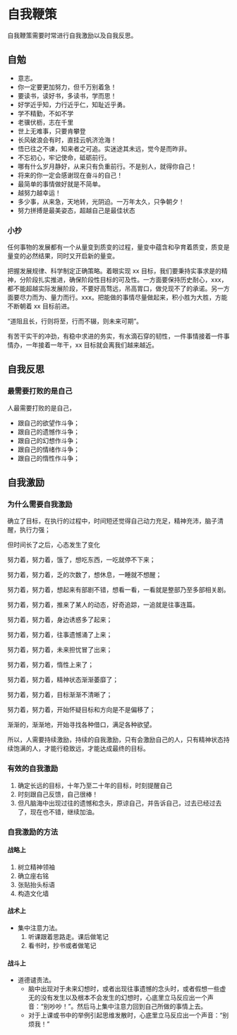 # 自我鞭策
自我鞭策需要时常进行自我激励以及自我反思。

## 自勉
+ 意志。
+ 你一定要更加努力，但千万别着急！
+ 要读书，读好书，多读书，学而思！
+ 好学近乎知，力行近乎仁，知耻近乎勇。
+ 学不精勤，不如不学
+ 老骥伏枥，志在千里
+ 世上无难事，只要肯攀登
+ 长风破浪会有时，直挂云帆济沧海！
+ 悟已往之不谏，知来者之可追。实迷途其未远，觉今是而昨非。
+ 不忘初心，牢记使命，砥砺前行。
+ 哪有什么岁月静好，从来只有负重前行。不是别人，就得你自己！
+ 将来的你一定会感谢现在奋斗的自己！
+ 最简单的事情做好就是不简单。
+ 越努力越幸运！
+ 多少事，从来急，天地转，光阴迫。一万年太久，只争朝夕！
+ 努力拼搏是最美姿态，超越自己是最佳状态


### 小抄
任何事物的发展都有一个从量变到质变的过程，量变中蕴含和孕育着质变，质变是量变的必然结果，同时又开启新的量变。

把握发展规律、科学制定正确策略。着眼实现 xx 目标，我们要秉持实事求是的精神，分阶段扎实推进，确保阶段性目标的可及性。一方面要保持历史耐心，xxx，都不能超越实际发展阶段，不要好高骛远，吊高胃口，做兑现不了的承诺。另一方面要尽力而为、量力而行。xxx。把能做的事情尽量做起来，积小胜为大胜，方能不断朝着 xx 目标前进。

“道阻且长，行则将至，行而不辍，则未来可期”。

有苦干实干的冲劲，有稳中求进的务实，有水滴石穿的韧性，一件事情接着一件事情办，一年接着一年干，xx 目标就会离我们越来越近。

## 自我反思

### 最需要打败的是自己
人最需要打败的是自己，
+ 跟自己的欲望作斗争；
+ 跟自己的遗憾作斗争；
+ 跟自己的幻想作斗争；
+ 跟自己的情绪作斗争；
+ 跟自己的惰性作斗争；

## 自我激励

### 为什么需要自我激励
确立了目标，在执行的过程中，时间短还觉得自己动力充足，精神充沛，脑子清醒，执行力强；

但时间长了之后，心态发生了变化

努力着，努力着，饿了，想吃东西，一吃就停不下来；

努力着，努力着，乏的次数了，想休息，一睡就不想醒；

努力着，努力着，想起来有部剧不错，想看一看，一看就是整部乃至多部相关剧。

努力着，努力着，推来了某人的动态，好奇追踪，一追就是往事连篇。

努力着，努力着，身边诱惑多了起来；

努力着，努力着，往事遗憾涌了上来；

努力着，努力着，未来担忧冒了出来；

努力着，努力着，惰性上来了；

努力着，努力着，精神状态渐渐萎靡了；

努力着，努力着，目标渐渐不清晰了；

努力着，努力着，开始怀疑目标和方向是不是偏移了；

渐渐的，渐渐地，开始寻找各种借口，满足各种欲望。

所以，人需要持续激励，持续的自我激励，只有会激励自己的人，只有精神状态持续饱满的人，才能行稳致远，才能达成最终的目标。

### 有效的自我激励
1. 确定长远的目标，十年乃至二十年的目标，时刻提醒自己
2. 时刻跟自己反馈，自己很棒！
3. 但凡脑海中出现过往的遗憾和念头，原谅自己，并告诉自己，过去已经过去了，现在也不错，继续加油。

### 自我激励的方法

#### 战略上
1. 树立精神领袖
2. 确立座右铭
3. 张贴抬头标语
4. 构造文化墙

#### 战术上
+ 集中注意力法。
   1. 听课跟着思路走。课后做笔记
   2. 看书时，抄书或者做笔记

#### 战斗上
+ 道德谴责法。
  + 脑中出现对于未来幻想时，或者出现往事遗憾的念头时，或者假想一些虚无的没有发生以及根本不会发生的幻想时，心底里立马反应出一个声音：“别吵吵！”。然后马上集中注意力回到自己所做的事情上去。
  + 对于上课或书中的举例引起思维发散时，心底里立马反应出一个声音：“别烦我！”


